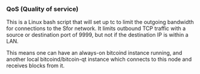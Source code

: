 ### QoS (Quality of service) ###

This is a Linux bash script that will set up tc to limit the outgoing bandwidth for connections to the Sfor network. It limits outbound TCP traffic with a source or destination port of 9999, but not if the destination IP is within a LAN.

This means one can have an always-on bitcoind instance running, and another local bitcoind/bitcoin-qt instance which connects to this node and receives blocks from it.
